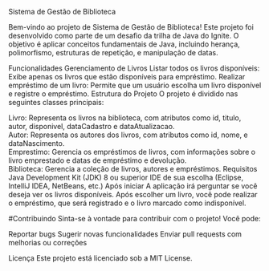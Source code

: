 Sistema de Gestão de Biblioteca

Bem-vindo ao projeto de Sistema de Gestão de Biblioteca! Este projeto foi desenvolvido como parte de um desafio da trilha de Java do Ignite. O objetivo é aplicar conceitos fundamentais de Java, incluindo herança, polimorfismo, estruturas de repetição, e manipulação de datas.

Funcionalidades
Gerenciamento de Livros
Listar todos os livros disponíveis: Exibe apenas os livros que estão disponíveis para empréstimo.
Realizar empréstimo de um livro: Permite que um usuário escolha um livro disponível e registre o empréstimo.
Estrutura do Projeto
O projeto é dividido nas seguintes classes principais:

Livro: Representa os livros na biblioteca, com atributos como id, titulo, autor, disponivel, dataCadastro e dataAtualizacao.<br>
Autor: Representa os autores dos livros, com atributos como id, nome, e dataNascimento.<br>
Emprestimo: Gerencia os empréstimos de livros, com informações sobre o livro emprestado e datas de empréstimo e devolução.<br>
Biblioteca: Gerencia a coleção de livros, autores e empréstimos.
Requisitos
Java Development Kit (JDK) 8 ou superior
IDE de sua escolha (Eclipse, IntelliJ IDEA, NetBeans, etc.)
Após iniciar
A aplicação irá perguntar se você deseja ver os livros disponíveis. Após escolher um livro, você pode realizar o empréstimo, que será registrado e o livro marcado como indisponível.

#Contribuindo Sinta-se à vontade para contribuir com o projeto! Você pode:

Reportar bugs
Sugerir novas funcionalidades Enviar pull requests com melhorias ou correções

Licença
Este projeto está licenciado sob a MIT License.
